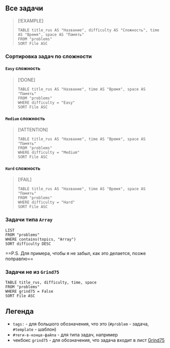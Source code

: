 ## Все задачи
> [!EXAMPLE]  
> ```dataview
> TABLE title_rus AS "Название", difficulty AS "Сложность", time AS "Время", space AS "Память"
> FROM "problems"
> SORT File ASC
> ```


### Сортировка задач по сложности
#### `Easy` сложность
> [!DONE]  
> ```dataview
> TABLE title_rus AS "Название", time AS "Время", space AS "Память"
> FROM "problems"
> WHERE difficulty = "Easy"
> SORT File ASC
> ```

#### `Medium` сложность 
> [!ATTENTION]  
> ```dataview
> TABLE title_rus AS "Название", time AS "Время", space AS "Память"
> FROM "problems"
> WHERE difficulty = "Medium"
> SORT File ASC
> ```

#### `Hard` сложность
> [!FAIL]  
> ```dataview
> TABLE title_rus AS "Название", time AS "Время", space AS "Память"
> FROM "problems"
> WHERE difficulty = "Hard"
> SORT File ASC
> ```

### Задачи типа `Array`
```dataview
LIST
FROM "problems"
WHERE contains(topics, "Array")
SORT difficulty DESC
```
==P.S. Для примера, чтобы я не забыл, как это делается, позже поправлю==

### Задачи не из `Grind75`
```dataview
TABLE title_rus, difficulty, time, space
FROM "problems"
WHERE grind75 = False
SORT File ASC
```

## Легенда

- `tags:` - для большого обозначения, что это (`#problem` - задача, `#template` - шаблон)
- `#теги-в-конце-файла` - для типа задач, например
- чекбокс `grind75` - для обозначения, что задача входит в лист [Grind75](https://www.techinterviewhandbook.org/grind75/)

